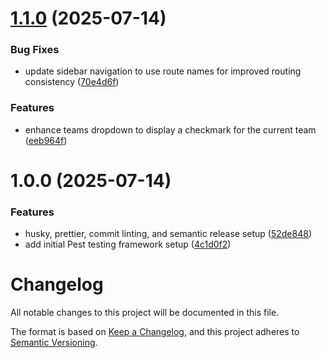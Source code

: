 # [1.1.0](https://github.com/rmirandasv/atom-starter-kit/compare/v1.0.0...v1.1.0) (2025-07-14)


### Bug Fixes

* update sidebar navigation to use route names for improved routing consistency ([70e4d6f](https://github.com/rmirandasv/atom-starter-kit/commit/70e4d6fea33f4e4476df15f1ed966e89f0d324cf))


### Features

* enhance teams dropdown to display a checkmark for the current team ([eeb964f](https://github.com/rmirandasv/atom-starter-kit/commit/eeb964f1c60279c62cc7932894e87c6a83564c81))

# 1.0.0 (2025-07-14)


### Features

*  husky, prettier, commit linting, and semantic release setup ([52de848](https://github.com/rmirandasv/atom-starter-kit/commit/52de8482cbe2937fb89f3f0d100789ced2cc9755))
* add initial Pest testing framework setup ([4c1d0f2](https://github.com/rmirandasv/atom-starter-kit/commit/4c1d0f2168a7794ad8b09734908047e169ee94d1))

# Changelog

All notable changes to this project will be documented in this file.

The format is based on [Keep a Changelog](https://keepachangelog.com/en/1.0.0/),
and this project adheres to [Semantic Versioning](https://semver.org/spec/v2.0.0.html).
